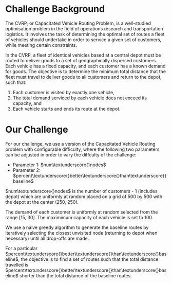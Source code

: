 
# Challenge Background

The CVRP, or Capacitated Vehicle Routing Problem, is a well-studied optimisation problem in the field of operations research and transportation logistics. It involves the task of determining the optimal set of routes a fleet of vehicles should undertake in order to service a given set of customers, while meeting certain constraints.

In the CVRP, a fleet of identical vehicles based at a central depot must be routed to deliver goods to a set of geographically dispersed customers. Each vehicle has a fixed capacity, and each customer has a known demand for goods. The objective is to determine the minimum total distance that the fleet must travel to deliver goods to all customers and return to the depot, such that:

1. Each customer is visited by exactly one vehicle,
2. The total demand serviced by each vehicle does not exceed its capacity, and
3. Each vehicle starts and ends its route at the depot.

# Our Challenge

For our challenge, we use a version of the Capacitated Vehicle Routing problem with configurable difficulty, where the following two parameters can be adjusted in order to vary the diffculty of the challenge:

- Parameter 1:  $num\textunderscore{}nodes$
- Parameter 2: $percent\textunderscore{}better\textunderscore{}than\textunderscore{}baseline$

$num\textunderscore{}nodes$ is the number of customers - 1 (includes depot) which are uniformly at random placed on a grid of 500 by 500 with the depot at the center (250, 250). 

The demand of each customer is uniformly at random selected from the range [15, 30]. The maximimum capacity of each vehicle is set to 100.

We use a naive greedy algorithm to generate the baseline routes by iteratively selecting the closest unvisited node (returning to depot when necessary) until all drop-offs are made.

For a particular $percent\textunderscore{}better\textunderscore{}than\textunderscore{}baseline$, the objective is to find a set of routes such that the total distance travelled is $percent\textunderscore{}better\textunderscore{}than\textunderscore{}baseline$ shorter than the total distance of the baseline routes.